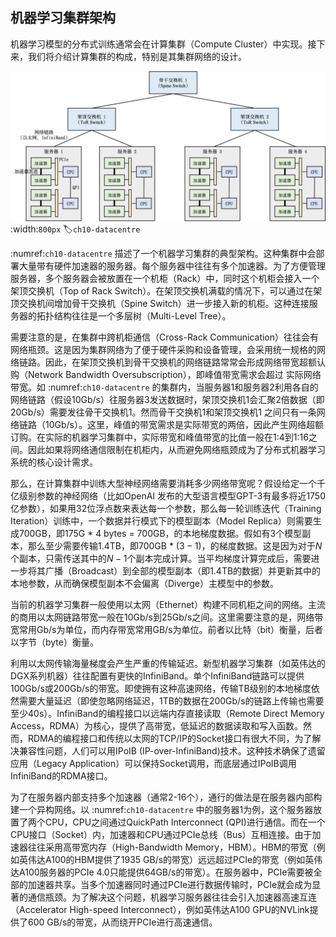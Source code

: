 ## 机器学习集群架构

机器学习模型的分布式训练通常会在计算集群（Compute Cluster）中实现。接下来，我们将介绍计算集群的构成，特别是其集群网络的设计。

![机器学习集群架构](../img/ch09/ch10-datacentre.png)
:width:`800px`
:label:`ch10-datacentre`

 :numref:`ch10-datacentre` 描述了一个机器学习集群的典型架构。这种集群中会部署大量带有硬件加速器的服务器。每个服务器中往往有多个加速器。为了方便管理服务器，多个服务器会被放置在一个机柜（Rack）中，同时这个机柜会接入一个架顶交换机（Top of Rack Switch）。在架顶交换机满载的情况下，可以通过在架顶交换机间增加骨干交换机（Spine Switch）进一步接入新的机柜。这种连接服务器的拓扑结构往往是一个多层树（Multi-Level Tree）。

  需要注意的是，在集群中跨机柜通信（Cross-Rack Communication）往往会有网络瓶颈。这是因为集群网络为了便于硬件采购和设备管理，会采用统一规格的网络链路。因此，在架顶交换机到骨干交换机的网络链路常常会形成网络带宽超额认购（Network Bandwidth Oversubscription），即峰值带宽需求会超过
实际网络带宽。如 :numref:`ch10-datacentre` 的集群内，当服务器1和服务器2利用各自的网络链路（假设10Gb/s）往服务器3发送数据时，架顶交换机1会汇聚2倍数据（即20Gb/s）需要发往骨干交换机1。然而骨干交换机1和架顶交换机1
之间只有一条网络链路（10Gb/s）。这里，峰值的带宽需求是实际带宽的两倍，因此产生网络超额订购。在实际的机器学习集群中，实际带宽和峰值带宽的比值一般在1:4到1:16之间。因此如果将网络通信限制在机柜内，从而避免网络瓶颈成为了分布式机器学习系统的核心设计需求。

那么，在计算集群中训练大型神经网络需要消耗多少网络带宽呢？假设给定一个千亿级别参数的神经网络（比如OpenAI 发布的大型语言模型GPT-3有最多将近1750亿参数），如果用32位浮点数来表达每一个参数，那么每一轮训练迭代（Training Iteration）训练中，一个数据并行模式下的模型副本（Model Replica）则需要生成700GB，即175G $*$ 4 bytes = 700GB，的本地梯度数据。假如有3个模型副本，那么至少需要传输1.4TB，即700GB $*$ $(3-1)$，的梯度数据。这是因为对于$N$个副本，只需传送其中的$N-1$个副本完成计算。当平均梯度计算完成后，需要进一步将其广播（Broadcast）到全部的模型副本（即1.4TB的数据）并更新其中的本地参数，从而确保模型副本不会偏离（Diverge）主模型中的参数。

当前的机器学习集群一般使用以太网（Ethernet）构建不同机柜之间的网络。主流的商用以太网链路带宽一般在10Gb/s到25Gb/s之间。这里需要注意的是，网络带宽常用Gb/s为单位，而内存带宽常用GB/s为单位。前者以比特（bit）衡量，后者以字节（byte）衡量。

利用以太网传输海量梯度会产生严重的传输延迟。新型机器学习集群（如英伟达的DGX系列机器）往往配置有更快的InfiniBand。单个InfiniBand链路可以提供100Gb/s或200Gb/s的带宽。即使拥有这种高速网络，传输TB级别的本地梯度依然需要大量延迟（即使忽略网络延迟，1TB的数据在200Gb/s的链路上传输也需要至少40s）。InfiniBand的编程接口以远端内存直接读取（Remote Direct Memory Access，RDMA）为核心，提供了高带宽，低延迟的数据读取和写入函数。然而，RDMA的编程接口和传统以太网的TCP/IP的Socket接口有很大不同，为了解决兼容性问题，人们可以用IPoIB (IP-over-InfiniBand)技术。这种技术确保了遗留应用（Legacy Application）可以保持Socket调用，而底层通过IPoIB调用InfiniBand的RDMA接口。

为了在服务器内部支持多个加速器（通常2-16个），通行的做法是在服务器内部构建一个异构网络。以 :numref:`ch10-datacentre` 中的服务器1为例，这个服务器放置了两个CPU，CPU之间通过QuickPath Interconnect (QPI)进行通信。而在一个CPU接口（Socket）内，加速器和CPU通过PCIe总线（Bus）互相连接。由于加速器往往采用高带宽内存（High-Bandwidth Memory，HBM）。HBM的带宽（例如英伟达A100的HBM提供了1935 GB/s的带宽）远远超过PCIe的带宽（例如英伟达A100服务器的PCIe 4.0只能提供64GB/s的带宽）。在服务器中，PCIe需要被全部的加速器共享。当多个加速器同时通过PCIe进行数据传输时，PCIe就会成为显著的通信瓶颈。为了解决这个问题，机器学习服务器往往会引入加速器高速互连（Accelerator High-speed Interconnect），例如英伟达A100 GPU的NVLink提供了600 GB/s的带宽，从而绕开PCIe进行高速通信。